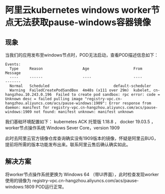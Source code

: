 # 阿里云kubernetes windows worker节点无法获取pause-windows容器镜像

## 现象

当我们的应用发布至windows节点时，POD无法启动，查看POD描述信息如下：

```shell
Events:
  Type     Reason                  Age                    From                               Message
  ----     ------                  ----                   ----                               -------
  Normal   Scheduled                             default-scheduler                  
  Warning  FailedCreatePodSandBox  4m48s (x111 over 29m)  kubelet, cn-hangzhou.10.243.0.196  Failed to create pod sandbox: rpc error: code = Unknown desc = failed pulling image "registry-vpc.cn-hangzhou.aliyuncs.com/acs/pause-windows:1909": Error response from daemon: manifest for registry-vpc.cn-hangzhou.aliyuncs.com/acs/pause-windows:1909 not found: manifest unknown: manifest unknown
  ```
  我们基础环境配置如下：
kubernetes ACK 托管版 1.18.8 ， docker   19.03.5 ，worker节点操作系统  Windows Sever Core，version 1909

此时去阿里云官方镜像仓库查询确实没有1909版本的镜像，怀疑是阿里云BUG，提前将所需的版本功能发布出来。联系阿里云售后确认确实如此。


## 解决方案

  将worker节点操作系统更换为 Windows 64 （带UI界面），此时检查发现worker使用的镜像为 registry-vpc.cn-hangzhou.aliyuncs.com/acs/pause-windows:1809  POD运行正常。
